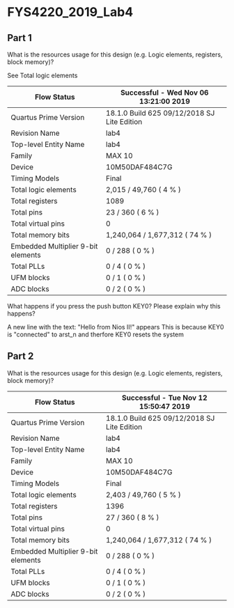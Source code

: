 # FYS4220_2019_Lab4

## Part 1
 
What is the resources usage for this design (e.g. Logic elements, registers, block memory)?

See Total logic elements	

| Flow Status                        | Successful - Wed Nov 06 13:21:00 2019       |
|------------------------------------|---------------------------------------------|
| Quartus Prime Version              | 18.1.0 Build 625 09/12/2018 SJ Lite Edition |
| Revision Name                      | lab4                                        |
| Top-level Entity Name              | lab4                                        |
| Family                             | MAX 10                                      |
| Device                             | 10M50DAF484C7G                              |
| Timing Models                      | Final                                       |
| Total logic elements               | 2,015 / 49,760 ( 4 % )                      |
| Total registers                    | 1089                                        |
| Total pins                         | 23 / 360 ( 6 % )                            |
| Total virtual pins                 | 0                                           |
| Total memory bits                  | 1,240,064 / 1,677,312 ( 74 % )              |
| Embedded Multiplier 9-bit elements | 0 / 288 ( 0 % )                             |
| Total PLLs                         | 0 / 4 ( 0 % )                               |
| UFM blocks                         | 0 / 1 ( 0 % )                               |
| ADC blocks                         | 0 / 2 ( 0 % )                               |

What happens if you press the push button KEY0? Please explain why this happens?

A new line with the text: "Hello from Nios II!" appears
This is because KEY0 is "connected" to arst_n and therfore KEY0 resets the system

## Part 2


What is the resources usage for this design (e.g. Logic elements, registers, block memory)?

| Flow Status                        | Successful - Tue Nov 12 15:50:47 2019       |
|------------------------------------|---------------------------------------------|
| Quartus Prime Version              | 18.1.0 Build 625 09/12/2018 SJ Lite Edition |
| Revision Name                      | lab4                                        |
| Top-level Entity Name              | lab4                                        |
| Family                             | MAX 10                                      |
| Device                             | 10M50DAF484C7G                              |
| Timing Models                      | Final                                       |
| Total logic elements               | 2,403 / 49,760 ( 5 % )                      |
| Total registers                    | 1396                                        |
| Total pins                         | 27 / 360 ( 8 % )                            |
| Total virtual pins                 | 0                                           |
| Total memory bits                  | 1,240,064 / 1,677,312 ( 74 % )              |
| Embedded Multiplier 9-bit elements | 0 / 288 ( 0 % )                             |
| Total PLLs                         | 0 / 4 ( 0 % )                               |
| UFM blocks                         | 0 / 1 ( 0 % )                               |
| ADC blocks                         | 0 / 2 ( 0 % )                               |